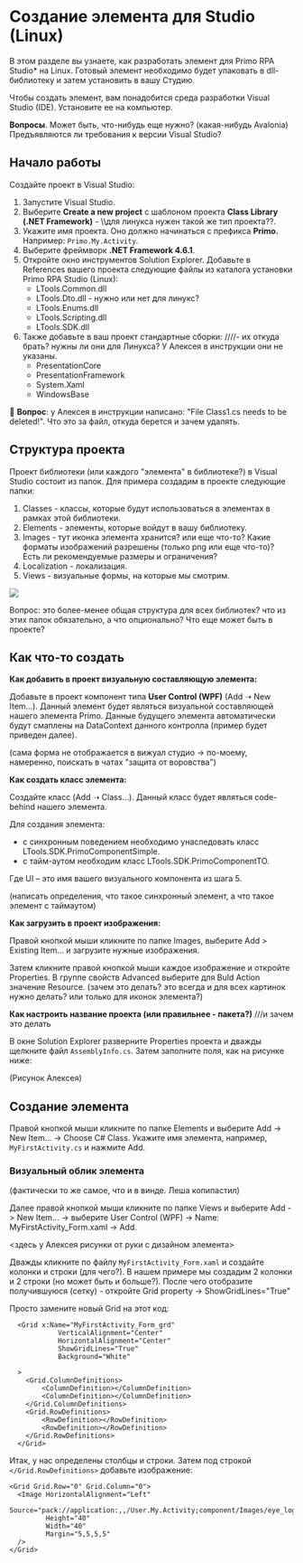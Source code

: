 # Создание элемента для Studio (Linux)

В этом разделе вы узнаете, как разработать элемент для Primo RPA Studio\* на Linux. Готовый элемент необходимо будет упаковать в dll-библиотеку и затем установить в вашу Студию. 

Чтобы создать элемент, вам понадобится среда разработки Visual Studio (IDE). Установите ее на компьютер.


**Вопросы**. Может быть, что-нибудь еще нужно? (какая-нибудь Avalonia) Предъявляются ли требования к версии Visual Studio?



## Начало работы
Создайте проект в Visual Studio:

1. Запустите Visual Studio.
2. Выберите **Create a new project** с шаблоном проекта **Class Library (.NET Framework)** - \\\\для линукса нужен такой же тип проекта??.
3. Укажите имя проекта. Оно должно начинаться с префикса **Primo.** Например: `Primo.My.Activity`.
4. Выберите фреймворк **.NET Framework 4.6.1**.
5. Откройте окно инструментов Solution Explorer. Добавьте в References вашего проекта следующие файлы из каталога установки Primo RPA Studio (Linux):
   * LTools.Common.dll
   * LTools.Dto.dll - нужно или нет для линукс?
   * LTools.Enums.dll
   * LTools.Scripting.dll
   * LTools.SDK.dll
6. Также добавьте в ваш проект стандартные сборки: ////- их откуда брать? нужны ли они для Линукса? У Алексея в инструкции они не указаны.
   * PresentationCore
   * PresentationFramework
   * System.Xaml
   * WindowsBase


:small_blue_diamond: **Вопрос**: у Алексея в инструкции написано: "File Class1.cs needs to be deleted!".  Что это за файл, откуда берется и зачем удалять.


## Структура проекта 

Проект библиотеки (или каждого "элемента" в библиотеке?) в Visual Studio состоит из папок. Для примера создадим в проекте следующие папки:
1. Classes - классы, которые будут использоваться в элементах в рамках этой библиотеки.
2. Elements - элементы, которые войдут в вашу библиотеку.
3. Images - тут иконка элемента хранится? или еще что-то? Какие форматы изображений разрешены (только png или еще что-то)? Есть ли рекомендуемые размеры и ограничения?
4. Localization - локализация.
5. Views - визуальные формы, на которые мы смотрим.

![](.gitbook/assets1/)


Вопрос: это более-менее общая структура для всех библиотек? что из этих папок обязательно, а что опционально? Что еще может быть в проекте?


## Как что-то создать

**Как добавить в проект визуальную составляющую элемента:**

Добавьте в проект компонент типа **User Control (WPF)** (Add ➝ New Item…). Данный элемент будет являться визуальной составляющей нашего элемента Primo. Данные будущего элемента автоматически будут смаплены на DataContext данного контролла (пример будет приведен далее).

(сама форма не отображается в вижуал студио -> по-моему, намеренно, поискать в чатах "защита от воровства")


**Как создать класс элемента:**

Создайте класс (Add ➝ Class…). Данный класс будет являться code-behind нашего элемента.

Для создания элемента:
* с синхронным поведением необходимо унаследовать класс LTools.SDK.PrimoComponentSimple<UI>.
* с тайм-аутом необходим класс LTools.SDK.PrimoComponentTO<UI>.

Где UI – это имя вашего визуального компонента из шага 5.


(написать определения, что такое синхронный элемент, а что такое элемент с таймаутом)



**Как загрузить в проект изображения:**

Правой кнопкой мыши кликните по папке Images, выберите Add > Existing Item... и загрузите нужные изображения. 

Затем кликните правой кнопкой мыши каждое изображение и откройте Properties. В группе свойств Advanced выберите для Buld Action значение Resource. (зачем это делать? это всегда и для всех картинок нужно делать? или только для иконок элемента?)


**Как настроить название проекта (или правильнее - пакета?)**   ///и зачем это делать

В окне Solution Explorer разверните Properties проекта и дважды щелкните файл `AssemblyInfo.cs`. Затем заполните поля, как на рисунке ниже:

(Рисунок Алексея)


## Создание элемента

Правой кнопкой мыши кликните по папке Elements и выберите Add -> New Item... -> Choose C# Class. Укажите имя элемента, например, `MyFirstActivity.cs` и нажмите Add.


### Визуальный облик элемента

(фактически то же самое, что и в винде. Леша копипастил)

Далее правой кнопкой мыши кликните по папке Views и выберите Add -> New Item... -> выберите User Control (WPF) -> Name: MyFirstActivity_Form.xaml -> Add.

<здесь у Алексея рисунки от руки с дизайном элемента>

Дважды кликните по файлу `MyFirstActivity_Form.xaml` и создайте колонки и строки (для чего?). В нашем примере мы создадим 2 колонки и 2 строки (но может быть и больше?). После чего отобразите получившуюся (сетку) - откройте Grid property -> ShowGridLines="True"

Просто замените новый Grid на этот код:

```
  <Grid x:Name="MyFirstActivity_Form_grd" 
            VerticalAlignment="Center" 
            HorizontalAlignment="Center" 
            ShowGridLines="True"
            Background="White"
            
  >
    <Grid.ColumnDefinitions>
        <ColumnDefinition></ColumnDefinition>
        <ColumnDefinition></ColumnDefinition>
    </Grid.ColumnDefinitions>
    <Grid.RowDefinitions>
        <RowDefinition></RowDefinition>
        <RowDefinition></RowDefinition>
    </Grid.RowDefinitions>
  </Grid>
```

Итак, у нас определены столбцы и строки. Затем под строкой `</Grid.RowDefinitions>` добавьте изображение: 

```
<Grid Grid.Row="0" Grid.Column="0">
  <Image HorizontalAlignment="Left" 
         Source="pack://application:,,/User.My.Activity;component/Images/eye_logo.png"
         Height="40"
         Width="40"
         Margin="5,5,5,5"
  />
</Grid>
```



## 






##










##



##
